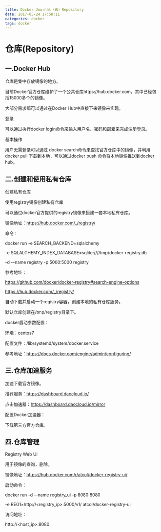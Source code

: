```yaml
---
title: Docker Journal（五）Repository
date: 2017-05-24 17:58:11
categories: docker
tags: docker
---
```


# 仓库(Repository)
## 一.Docker Hub

仓库是集中存放镜像的地方。

目前Docker官方仓库维护了一个公共仓库https://hub.docker.com，其中已经包括15000多个的镜像。

大部分需求都可以通过在Docker Hub中直接下来镜像来实现。

登录

可以通过执行docker login命令来输入用户名、密码和邮箱来完成注册登录。



基本操作

用户无需登录可以通过 docker search命令来查找官方仓库中的镜像，并利用docker pull 下载到本地，可以通过docker push 命令将本地镜像推送到docker hub。

## 二.创建和使用私有仓库

创建私有仓库

使用registry镜像创建私有仓库

可以通过docker官方提供的registry镜像来搭建一套本地私有仓库。

镜像地址：https://hub.docker.com/_/registry/

命令：

docker run -e SEARCH_BACKEND=sqlalchemy

-e SQLALCHEMY_INDEX_DATABASE=sqlite:////tmp/docker-registry.db

-d --name registry -p 5000:5000 registry

参考地址：

https://github.com/docker/docker-registry#search-engine-options

https://hub.docker.com/_/registry/

自动下载并启动一个registry容器，创建本地的私有仓库服务。

默认仓库创建在/tmp/registry目录下。



docker启动参数配置：

环境：centos7

配置文件：/lib/systemd/system/docker.service

参考地址：https://docs.docker.com/engine/admin/configuring/





## 三.仓库加速服务

加速下载官方镜像。

推荐服务：https://dashboard.daocloud.io/

点击加速器：https://dashboard.daocloud.io/mirror

配置Docker加速器：



下载第三方官方仓库。

## 四.仓库管理

Registry Web UI

用于镜像的查询，删除。

镜像地址：https://hub.docker.com/r/atcol/docker-registry-ui/

启动命令：

docker run -d --name registry_ui -p 8080:8080

-e REG1=http://<registry_ip>:5000/v1/ atcol/docker-registry-ui

访问地址：

http://<host_ip>:8080
